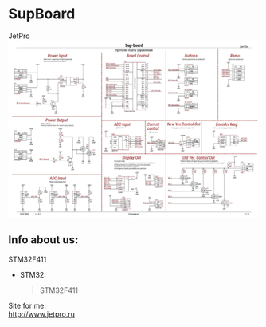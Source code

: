 # SupBoard
JetPro
![SCH_v2.png](SCH_v2.png)


## Info about us:  
STM32F411 
* STM32:  
    > STM32F411
    
Site for me:  
http://www.jetpro.ru




